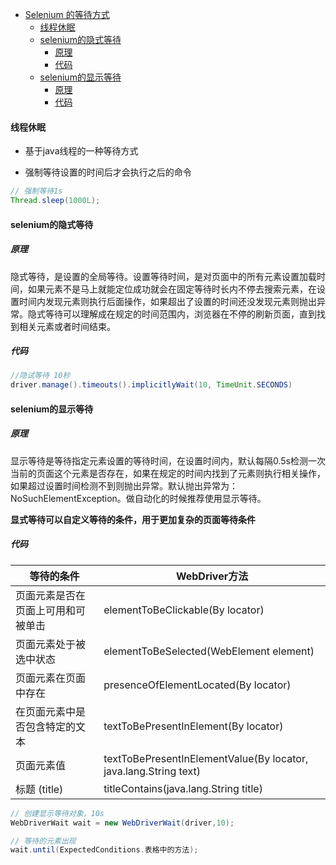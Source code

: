 - [Selenium 的等待方式](#selenium------)
    + [线程休眠](#----)
    + [selenium的隐式等待](#selenium-----)
      - [原理](#--)
      - [代码](#--)
    + [selenium的显示等待](#selenium-----)
      - [原理](#---1)
      - [代码](#---1)

#### 线程休眠

- 基于java线程的一种等待方式

- 强制等待设置的时间后才会执行之后的命令

```java
// 强制等待1s
Thread.sleep(1000L);
```



#### selenium的隐式等待

##### 原理

隐式等待，是设置的全局等待。设置等待时间，是对页面中的所有元素设置加载时间，如果元素不是马上就能定位成功就会在固定等待时长内不停去搜索元素，在设置时间内发现元素则执行后面操作，如果超出了设置的时间还没发现元素则抛出异常。隐式等待可以理解成在规定的时间范围内，浏览器在不停的刷新页面，直到找到相关元素或者时间结束。

##### 代码

```java
//隐试等待 10秒
driver.manage().timeouts().implicitlyWait(10, TimeUnit.SECONDS)
```



#### selenium的显示等待

##### 原理

显示等待是等待指定元素设置的等待时间，在设置时间内，默认每隔0.5s检测一次当前的页面这个元素是否存在，如果在规定的时间内找到了元素则执行相关操作，如果超过设置时间检测不到则抛出异常。默认抛出异常为：NoSuchElementException。做自动化的时候推荐使用显示等待。

**显式等待可以自定义等待的条件，用于更加复杂的页面等待条件**



##### 代码

| 等待的条件                         | WebDriver方法                                                |
| ---------------------------------- | ------------------------------------------------------------ |
| 页面元素是否在页面上可用和可被单击 | elementToBeClickable(By locator)                             |
| 页面元素处于被选中状态             | elementToBeSelected(WebElement element)                      |
| 页面元素在页面中存在               | presenceOfElementLocated(By locator)                         |
| 在页面元素中是否包含特定的文本     | textToBePresentInElement(By locator)                         |
| 页面元素值                         | textToBePresentInElementValue(By locator, java.lang.String text) |
| 标题 (title)                       | titleContains(java.lang.String title)                        |

```java
// 创建显示等待对象，10s
WebDriverWait wait = new WebDriverWait(driver,10);

// 等待的元素出现
wait.until(ExpectedConditions.表格中的方法);
```


